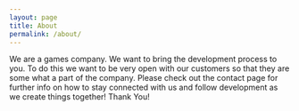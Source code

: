 ```yaml
---
layout: page
title: About
permalink: /about/
---
```

<!--
This is the base Jekyll theme. You can find out more info about customizing your Jekyll theme, as well as basic Jekyll usage documentation at [jekyllrb.com](http://jekyllrb.com/)

You can find the source code for the Jekyll new theme at: [github.com/jglovier/jekyll-new](https://github.com/jglovier/jekyll-new)

You can find the source code for Jekyll at [github.com/jekyll/jekyll](https://github.com/jekyll/jekyll)
-->
We are a games company. We want to bring the development process to you. To do this we want to be very open with our customers so that they are some what a part of the company.
Please check out the contact page for further info on how to stay connected with us and follow development as we create things together!
Thank You!
